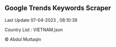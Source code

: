 

## Google Trends Keywords Scraper 
 
Last Update 07-04-2023 , 08:10:39

Country List :
VIETNAM.json



© Abdul Muttaqin 
